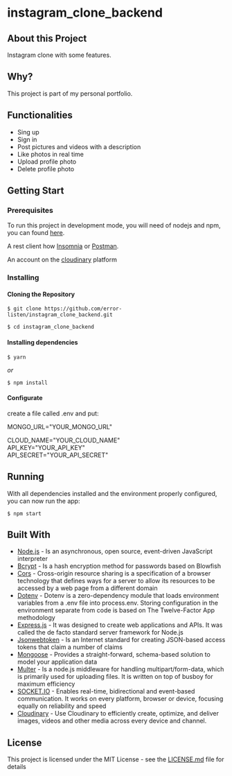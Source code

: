 # instagram_clone_backend


<h2>About this Project</h2>
Instagram clone with some features.

<h2>Why?</h2>
This project is part of my personal portfolio.

<h2>Functionalities</h2>
<ul>
  <li>Sing up</li>
  <li>Sign in</li>
  <li>Post pictures and videos with a description</li>
  <li>Like photos in real time</li>
  <li>Upload profile photo</li>
  <li>Delete profile photo</li>
</ul>

<h2>Getting Start</h2>

<h3>Prerequisites</h3>

To run this project in development mode, you will need of nodejs and npm, you can found <a href="https://nodejs.org/en/">here</a>.

A rest client how <a href="https://insomnia.rest">Insomnia</a> or <a href="https://www.postman.com">Postman</a>.

An account on the <a href="https://cloudinary.com">cloudinary</a> platform

<h3>Installing</h4>
<h4>Cloning the Repository</h5>

`$ git clone https://github.com/error-listen/instagram_clone_backend.git`

`$ cd instagram_clone_backend`

<h4>Installing dependencies</h3>

`$ yarn`

<i>or</i>

`$ npm install`

<h4>Configurate</h4>

create a file called .env and put:

MONGO_URL="YOUR_MONGO_URL"

CLOUD_NAME="YOUR_CLOUD_NAME"<br/>
API_KEY="YOUR_API_KEY"<br/>
API_SECRET="YOUR_API_SECRET"<br/>

<h2>Running</h2>
With all dependencies installed and the environment properly configured, you can now run the app:

`$ npm start` 

<h2>Built With</h2>

<ul>
  <li><a href="https://nodejs.org/en/">Node.js</a> - Is an asynchronous, open source, event-driven JavaScript interpreter</li>
  <li><a href="https://github.com/kelektiv/node.bcrypt.js/">Bcrypt</a> - Is a hash encryption method for passwords based on Blowfish</li>
  <li><a href="https://github.com/expressjs/cors">Cors</a> - Cross-origin resource sharing is a specification of a browser technology that defines ways for a server to allow its resources to be accessed by a web page from a different domain</li>
  <li><a href="https://github.com/motdotla/dotenv">Dotenv</a> - Dotenv is a zero-dependency module that loads environment variables from a .env file into process.env. Storing configuration in the environment separate from code is based on The Twelve-Factor App methodology</li>
  <li><a href="https://expressjs.com/pt-br/">Express.js</a> - It was designed to create web applications and APIs. It was called the de facto standard server framework for Node.js</li>
   <li><a href="https://github.com/auth0/node-jsonwebtoken">Jsonwebtoken</a> - Is an Internet standard for creating JSON-based access tokens that claim a number of claims</li>
  <li><a href="https://mongoosejs.com/">Mongoose</a> - Provides a straight-forward, schema-based solution to model your application data</li>
  <li><a href="https://github.com/expressjs/multer">Multer</a> - Is a node.js middleware for handling multipart/form-data, which is primarily used for uploading files. It is written on top of busboy for maximum efficiency</li>
  <li><a href="https://socket.io/">SOCKET.IO</a> - Enables real-time, bidirectional and event-based communication.
It works on every platform, browser or device, focusing equally on reliability and speed</li>
  <li><a href="https://cloudinary.com">Cloudinary</a> - Use Cloudinary to efficiently create, optimize, and deliver images, videos and other media across every device and channel.</li>
</ul>

<h2>License</h2>

This project is licensed under the MIT License - see the <a href="https://github.com/error-listen/instagram_clone_backend/blob/master/LICENSE">LICENSE.md</a> file for details


